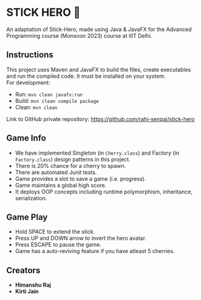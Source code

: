 # STICK HERO 🍒
An adaptation of Stick-Hero, made using Java & JavaFX for the Advanced Programming course (Monsoon 2023) course at IIIT Delhi.

## Instructions
This project uses Maven and JavaFX to build the files, create executables and run the compiled code. It must be installed on your system.</br>
For development:

- Run: `mvn clean javafx:run`
- Build: `mvn clean compile package`
- Clean: `mvn clean`</br>

Link to GitHub private repository: https://github.com/rahi-senpai/stick-hero

## Game Info
- We have implemented Singleton (in `Cherry.class`) and Factory (in `Factory.class`) design patterns in this project.
- There is 20% chance for a cherry to spawn.
- There are automated Junit tests.
- Game provides a slot to save a game (i.e. progress).
- Game maintains a global high score.
- It deploys OOP concepts including runtime polymorphism, inheritance, serialization.

## Game Play
- Hold SPACE to extend the stick.
- Press UP and DOWN arrow to invert the hero avatar.
- Press ESCAPE to pause the game.
- Game has a auto-reviving feature if you have atleast 5 cherries.

## Creators
- **Himanshu Raj**
- **Kirti Jain**